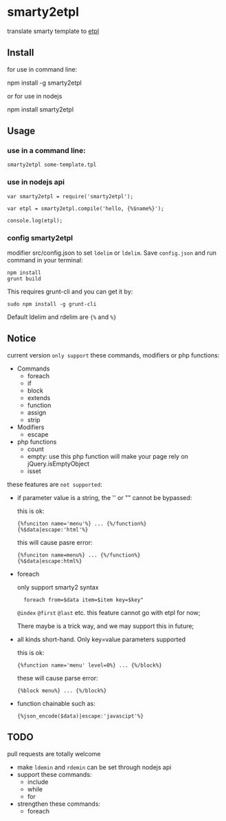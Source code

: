 smarty2etpl
===========

translate smarty template to [etpl](https://github.com/ecomfe/etpl)

## Install

for use in command line:

  npm install -g smarty2etpl

or for use in nodejs
    
  npm install smarty2etpl

## Usage

### use in a command line:

    smarty2etpl some-template.tpl

### use in nodejs api

    var smarty2etpl = require('smarty2etpl');

    var etpl = smarty2etpl.compile('hello, {%$name%}');

    console.log(etpl);

### config smarty2etpl

modifier src/config.json to set `ldelim` or `ldelim`. Save `config.json` and run command in your terminal:

	npm install
	grunt build

This requires grunt-cli and you can get it by:

	sudo npm install -g grunt-cli

Default ldelim and rdelim are `{%` and `%}`

## Notice

current version `only support` these commands, modifiers or php functions:

+ Commands
  - foreach
  - if
  - block
  - extends
  - function
  - assign
  - strip
+ Modifiers
  - escape
+ php functions
  - count
  - empty: use this php function will make your page rely on jQuery.isEmptyObject
  - isset

these features are `not supported`:

+ if parameter value is a string, the '' or "" cannot be bypassed:

	this is ok:

	  {%funciton name='menu'%} ... {%/function%}
	  {%$data|escape:'html'%}

	this will cause pasre error:

	  {%funciton name=menu%} ... {%/function%}
	  {%$data|escape:html%}

+ foreach

	only support smarty2 syntax 
		
		foreach from=$data item=$item key=$key"
		
	`@index` `@first` `@last` etc. this feature cannot go with etpl for now;
	
	There maybe is a trick way, and we may support this in future;
		
+ all kinds short-hand. Only key=value parameters supported

	this is ok:

	  {%function name='menu' level=0%} ... {%/block%} 

	these will cause parse error:

	  {%block menu%} ... {%/block%}

+ function chainable such as:

      {%json_encode($data)|escape:'javascipt'%}
 
## TODO

pull requests are totally welcome
 
+ make `ldemin` and `rdemin` can be set through nodejs api
+ support these commands:
	- include
	- while
	- for
+ strengthen these commands:
	- foreach


